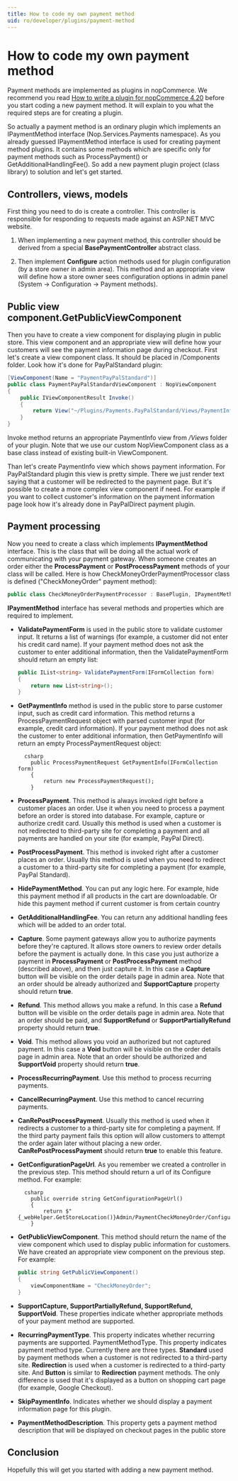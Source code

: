 ```yaml
---
title: How to code my own payment method
uid: ro/developer/plugins/payment-method
---
```


# How to code my own payment method

Payment methods are implemented as plugins in nopCommerce. We recommend you read [How to write a plugin for nopCommerce 4.20](xref:en/developer/plugins/how-to-write-plugin-4.20) before you start coding a new payment method. It will explain to you what the required steps are for creating a plugin.

So actually a payment method is an ordinary plugin which implements an IPaymentMethod interface (Nop.Services.Payments namespace). As you already guessed IPaymentMethod interface is used for creating payment method plugins. It contains some methods which are specific only for payment methods such as ProcessPayment() or GetAdditionalHandlingFee(). So add a new payment plugin project (class library) to solution and let's get started.

## Controllers, views, models

First thing you need to do is create a controller. This controller is responsible for responding to requests made against an ASP.NET MVC website.

1. When implementing a new payment method, this controller should be derived from a special **BasePaymentController** abstract class.

2. Then implement **Configure** action methods used for plugin configuration (by a store owner in admin area). This method and an appropriate view will define how a store owner sees configuration options in admin panel (System → Configuration → Payment methods).

## Public view component.GetPublicViewComponent

Then you have to create a view component for displaying plugin in public store. This view component and an appropriate view will define how your customers will see the payment information page during checkout. First let's create a view component class. It should be placed in /Components folder. Look how it's done for PayPalStandard plugin:

```csharp
[ViewComponent(Name = "PaymentPayPalStandard")]
public class PaymentPayPalStandardViewComponent : NopViewComponent
{
    public IViewComponentResult Invoke()
    {
        return View("~/Plugins/Payments.PayPalStandard/Views/PaymentInfo.cshtml");
    }
}
```

Invoke method returns an appropriate PaymentInfo view from */Views* folder of your plugin. Note that we use our custom NopViewComponent class as a base class instead of existing built-in ViewComponent.

Than let's create PaymentInfo view which shows payment information. For PayPalStandard plugin this view is pretty simple. There we just render text saying that a customer will be redirected to the payment page. But it's possible to create a more complex view component if need. For example if you want to collect customer's information on the payment information page look how it's already done in PayPalDirect payment plugin.

## Payment processing

Now you need to create a class which implements **IPaymentMethod** interface. This is the class that will be doing all the actual work of communicating with your payment gateway. When someone creates an order either the **ProcessPayment** or **PostProcessPayment** methods of your class will be called. Here is how CheckMoneyOrderPaymentProcessor class is defined ("CheckMoneyOrder" payment method):

```csharp
public class CheckMoneyOrderPaymentProcessor : BasePlugin, IPaymentMethod
```

**IPaymentMethod** interface has several methods and properties which are required to implement.

- **ValidatePaymentForm** is used in the public store to validate customer input. It returns a list of warnings (for example, a customer did not enter his credit card name). If your payment method does not ask the customer to enter additional information, then the ValidatePaymentForm should return an empty list:
    
    ```csharp
    public IList<string> ValidatePaymentForm(IFormCollection form)
    {
        return new List<string>();
    }
    ```

- **GetPaymentInfo** method is used in the public store to parse customer input, such as credit card information. This method returns a ProcessPaymentRequest object with parsed customer input (for example, credit card information). If your payment method does not ask the customer to enter additional information, then GetPaymentInfo will return an empty ProcessPaymentRequest object:
    
        csharp
          public ProcessPaymentRequest GetPaymentInfo(IFormCollection form)
          {
              return new ProcessPaymentRequest();
          }

- **ProcessPayment**. This method is always invoked right before a customer places an order. Use it when you need to process a payment before an order is stored into database. For example, capture or authorize credit card. Usually this method is used when a customer is not redirected to third-party site for completing a payment and all payments are handled on your site (for example, PayPal Direct).

- **PostProcessPayment**. This method is invoked right after a customer places an order. Usually this method is used when you need to redirect a customer to a third-party site for completing a payment (for example, PayPal Standard).
- **HidePaymentMethod**. You can put any logic here. For example, hide this payment method if all products in the cart are downloadable. Or hide this payment method if current customer is from certain country
- **GetAdditionalHandlingFee**. You can return any additional handling fees which will be added to an order total.
- **Capture**. Some payment gateways allow you to authorize payments before they're captured. It allows store owners to review order details before the payment is actually done. In this case you just authorize a payment in **ProcessPayment** or **PostProcessPayment** method (described above), and then just capture it. In this case a **Capture** button will be visible on the order details page in admin area. Note that an order should be already authorized and **SupportCapture** property should return **true**.
- **Refund**. This method allows you make a refund. In this case a **Refund** button will be visible on the order details page in admin area. Note that an order should be paid, and **SupportRefund** or **SupportPartiallyRefund** property should return **true**.
- **Void**. This method allows you void an authorized but not captured payment. In this case a **Void** button will be visible on the order details page in admin area. Note that an order should be authorized and **SupportVoid** property should return **true**.
- **ProcessRecurringPayment**. Use this method to process recurring payments.
- **CancelRecurringPayment**. Use this method to cancel recurring payments.
- **CanRePostProcessPayment**. Usually this method is used when it redirects a customer to a third-party site for completing a payment. If the third party payment fails this option will allow customers to attempt the order again later without placing a new order. **CanRePostProcessPayment** should return **true** to enable this feature.
- **GetConfigurationPageUrl**. As you remember we created a controller in the previous step. This method should return a url of its Configure method. For example:
    
        csharp
          public override string GetConfigurationPageUrl()
          {
              return $"{_webHelper.GetStoreLocation()}Admin/PaymentCheckMoneyOrder/Configure";
          }

- **GetPublicViewComponent**. This method should return the name of the view component which used to display public information for customers. We have created an appropriate view component on the previous step. For example:
    
    ```csharp
    public string GetPublicViewComponent()
    {
        viewComponentName = "CheckMoneyOrder";
    }
    ```

- **SupportCapture, SupportPartiallyRefund, SupportRefund, SupportVoid**. These properties indicate whether appropriate methods of your payment method are supported.

- **RecurringPaymentType**. This property indicates whether recurring payments are supported. PaymentMethodType. This property indicates payment method type. Currently there are three types. **Standard** used by payment methods when a customer is not redirected to a third-party site. **Redirection** is used when a customer is redirected to a third-party site. And **Button** is similar to **Redirection** payment methods. The only difference is used that it's displayed as a button on shopping cart page (for example, Google Checkout).
- **SkipPaymentInfo**. Indicates whether we should display a payment information page for this plugin.
- **PaymentMethodDescription**. This property gets a payment method description that will be displayed on checkout pages in the public store

## Conclusion

Hopefully this will get you started with adding a new payment method.